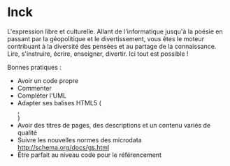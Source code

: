 Inck
========================

L'expression libre et culturelle.
Allant de l'informatique jusqu'à la poésie en passant par la géopolitique et le divertissement, vous êtes le moteur contribuant à la diversité des pensées et au partage de la connaissance. Lire, s'instruire, écrire, enseigner, divertir. Ici tout est possible !

Bonnes pratiques :
* Avoir un code propre
* Commenter
* Compléter l'UML
* Adapter ses balises HTML5 (<nav>, <article>)
* Avoir des titres de pages, des descriptions et un contenu variés de qualité
* Suivre les nouvelles normes des microdata http://schema.org/docs/gs.html
* Être parfait au niveau code pour le référencement
